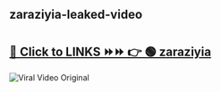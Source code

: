 
 ## zaraziyia-leaked-video 

# <h2><a href="https://clipsfans.com/zaraziyia&ref=git">🔗 Click to LINKS ⏩⏩ 👉 🟢 zaraziyia </a></h2>

<a href="https://clipsfans.com/zaraziyia&ref=git" rel="nofollow" data-target="animated-image.originalLink"><img src="https://i.ibb.co.com/xMMVF88/686577567.gif" alt="Viral Video Original" style="max-width: 100%; display: inline-block;" data-target="animated-image.originalImage"></a>
